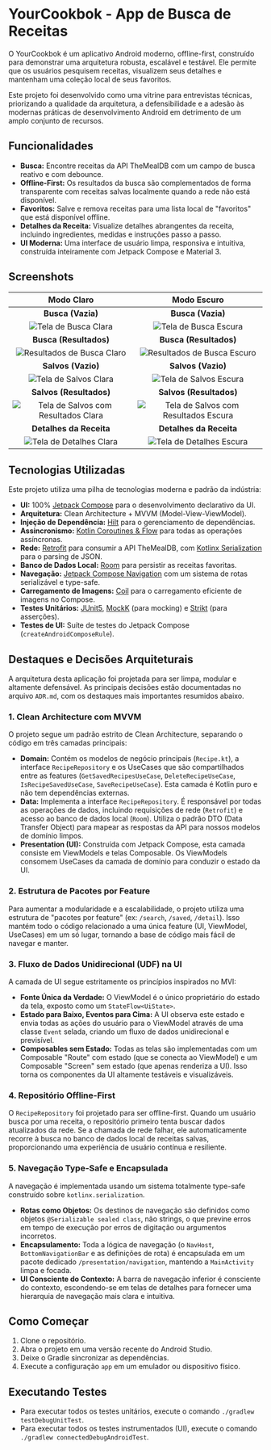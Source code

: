 # YourCookbok - App de Busca de Receitas

O YourCookbok é um aplicativo Android moderno, offline-first, construído para demonstrar uma arquitetura robusta, escalável e testável. Ele permite que os usuários pesquisem receitas, visualizem seus detalhes e mantenham uma coleção local de seus favoritos.

Este projeto foi desenvolvido como uma vitrine para entrevistas técnicas, priorizando a qualidade da arquitetura, a defensibilidade e a adesão às modernas práticas de desenvolvimento Android em detrimento de um amplo conjunto de recursos.

## Funcionalidades

- **Busca:** Encontre receitas da API TheMealDB com um campo de busca reativo e com debounce.
- **Offline-First:** Os resultados da busca são complementados de forma transparente com receitas salvas localmente quando a rede não está disponível.
- **Favoritos:** Salve e remova receitas para uma lista local de "favoritos" que está disponível offline.
- **Detalhes da Receita:** Visualize detalhes abrangentes da receita, incluindo ingredientes, medidas e instruções passo a passo.
- **UI Moderna:** Uma interface de usuário limpa, responsiva e intuitiva, construída inteiramente com Jetpack Compose e Material 3.

## Screenshots

| Modo Claro | Modo Escuro |
| :---: | :---: |
| **Busca (Vazia)** | **Busca (Vazia)** |
| ![Tela de Busca Clara](screenshots/search-empty-light.jpg) | ![Tela de Busca Escura](screenshots/search-empty-dark.jpg) |
| **Busca (Resultados)** | **Busca (Resultados)** |
| ![Resultados de Busca Claro](screenshots/search-results-light.jpg) | ![Resultados de Busca Escuro](screenshots/search-results-dark.jpg) |
| **Salvos (Vazio)** | **Salvos (Vazio)** |
| ![Tela de Salvos Clara](screenshots/saved-empty-light.jpg) | ![Tela de Salvos Escura](screenshots/saved-empty-dark.jpg) |
| **Salvos (Resultados)** | **Salvos (Resultados)** |
| ![Tela de Salvos com Resultados Clara](screenshots/saved-results-light.jpg) | ![Tela de Salvos com Resultados Escura](screenshots/saved-results-dark.jpg) |
| **Detalhes da Receita** | **Detalhes da Receita** |
| ![Tela de Detalhes Clara](screenshots/recipe-detail-light.jpg) | ![Tela de Detalhes Escura](screenshots/recipe-detail-dark.jpg) |

## Tecnologias Utilizadas

Este projeto utiliza uma pilha de tecnologias moderna e padrão da indústria:

- **UI:** 100% [Jetpack Compose](https://developer.android.com/jetpack/compose) para o desenvolvimento declarativo da UI.
- **Arquitetura:** Clean Architecture + MVVM (Model-View-ViewModel).
- **Injeção de Dependência:** [Hilt](https://dagger.dev/hilt/) para o gerenciamento de dependências.
- **Assincronismo:** [Kotlin Coroutines & Flow](https://kotlinlang.org/docs/coroutines-guide.html) para todas as operações assíncronas.
- **Rede:** [Retrofit](https://square.github.io/retrofit/) para consumir a API TheMealDB, com [Kotlinx Serialization](https://github.com/Kotlin/kotlinx.serialization) para o parsing de JSON.
- **Banco de Dados Local:** [Room](https://developer.android.com/training/data-storage/room) para persistir as receitas favoritas.
- **Navegação:** [Jetpack Compose Navigation](https://developer.android.com/jetpack/compose/navigation) com um sistema de rotas serializável e type-safe.
- **Carregamento de Imagens:** [Coil](https://coil-kt.github.io/coil/) para o carregamento eficiente de imagens no Compose.
- **Testes Unitários:** [JUnit5](https://junit.org/junit5/), [MockK](https://mockk.io/) (para mocking) e [Strikt](https://strikt.io/) (para asserções).
- **Testes de UI:** Suíte de testes do Jetpack Compose (`createAndroidComposeRule`).

## Destaques e Decisões Arquiteturais

A arquitetura desta aplicação foi projetada para ser limpa, modular e altamente defensável. As principais decisões estão documentadas no arquivo `ADR.md`, com os destaques mais importantes resumidos abaixo.

### 1. Clean Architecture com MVVM

O projeto segue um padrão estrito de Clean Architecture, separando o código em três camadas principais:

- **Domain:** Contém os modelos de negócio principais (`Recipe.kt`), a interface `RecipeRepository` e os UseCases que são compartilhados entre as features (`GetSavedRecipesUseCase`, `DeleteRecipeUseCase`, `IsRecipeSavedUseCase`, `SaveRecipeUseCase`). Esta camada é Kotlin puro e não tem dependências externas.
- **Data:** Implementa a interface `RecipeRepository`. É responsável por todas as operações de dados, incluindo requisições de rede (`Retrofit`) e acesso ao banco de dados local (`Room`). Utiliza o padrão DTO (Data Transfer Object) para mapear as respostas da API para nossos modelos de domínio limpos.
- **Presentation (UI):** Construída com Jetpack Compose, esta camada consiste em ViewModels e telas Composable. Os ViewModels consomem UseCases da camada de domínio para conduzir o estado da UI.

### 2. Estrutura de Pacotes por Feature

Para aumentar a modularidade e a escalabilidade, o projeto utiliza uma estrutura de "pacotes por feature" (ex: `/search`, `/saved`, `/detail`). Isso mantém todo o código relacionado a uma única feature (UI, ViewModel, UseCases) em um só lugar, tornando a base de código mais fácil de navegar e manter.

### 3. Fluxo de Dados Unidirecional (UDF) na UI

A camada de UI segue estritamente os princípios inspirados no MVI:
- **Fonte Única da Verdade:** O ViewModel é o único proprietário do estado da tela, exposto como um `StateFlow<UiState>`.
- **Estado para Baixo, Eventos para Cima:** A UI observa este estado e envia todas as ações do usuário para o ViewModel através de uma classe `Event` selada, criando um fluxo de dados unidirecional e previsível.
- **Composables sem Estado:** Todas as telas são implementadas com um Composable "Route" com estado (que se conecta ao ViewModel) e um Composable "Screen" sem estado (que apenas renderiza a UI). Isso torna os componentes da UI altamente testáveis e visualizáveis.

### 4. Repositório Offline-First

O `RecipeRepository` foi projetado para ser offline-first. Quando um usuário busca por uma receita, o repositório primeiro tenta buscar dados atualizados da rede. Se a chamada de rede falhar, ele automaticamente recorre à busca no banco de dados local de receitas salvas, proporcionando uma experiência de usuário contínua e resiliente.

### 5. Navegação Type-Safe e Encapsulada

A navegação é implementada usando um sistema totalmente type-safe construído sobre `kotlinx.serialization`.
- **Rotas como Objetos:** Os destinos de navegação são definidos como objetos `@Serializable sealed class`, não strings, o que previne erros em tempo de execução por erros de digitação ou argumentos incorretos.
- **Encapsulamento:** Toda a lógica de navegação (o `NavHost`, `BottomNavigationBar` e as definições de rota) é encapsulada em um pacote dedicado `/presentation/navigation`, mantendo a `MainActivity` limpa e focada.
- **UI Consciente do Contexto:** A barra de navegação inferior é consciente do contexto, escondendo-se em telas de detalhes para fornecer uma hierarquia de navegação mais clara e intuitiva.

## Como Começar

1.  Clone o repositório.
2.  Abra o projeto em uma versão recente do Android Studio.
3.  Deixe o Gradle sincronizar as dependências.
4.  Execute a configuração `app` em um emulador ou dispositivo físico.

## Executando Testes

- Para executar todos os testes unitários, execute o comando `./gradlew testDebugUnitTest`.
- Para executar todos os testes instrumentados (UI), execute o comando `./gradlew connectedDebugAndroidTest`.
